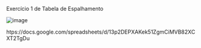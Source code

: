 
Exercício 1 de Tabela de Espalhamento


![image](https://github.com/Felliny/TarefaTabela_exer01/assets/99506287/ace36a5d-7dec-4f19-9978-d47d5af933ea)


htps://docs.google.com/spreadsheets/d/13p2DEPXAKek51ZgmCiMVB82XCXT2TgDu
